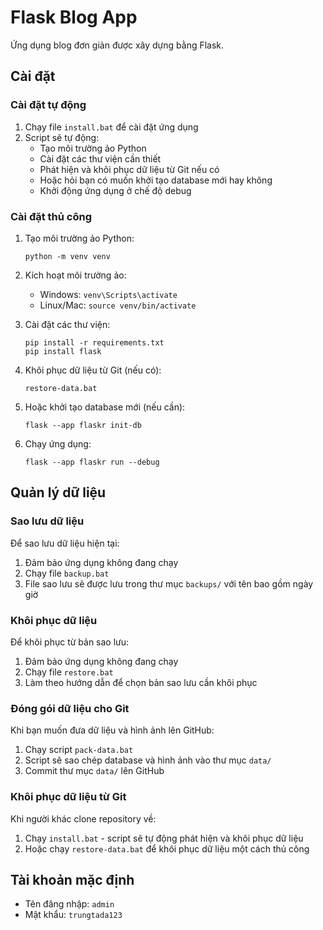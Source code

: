 # Flask Blog App

Ứng dụng blog đơn giản được xây dựng bằng Flask.

## Cài đặt

### Cài đặt tự động

1. Chạy file `install.bat` để cài đặt ứng dụng
2. Script sẽ tự động:
   - Tạo môi trường ảo Python
   - Cài đặt các thư viện cần thiết
   - Phát hiện và khôi phục dữ liệu từ Git nếu có
   - Hoặc hỏi bạn có muốn khởi tạo database mới hay không
   - Khởi động ứng dụng ở chế độ debug

### Cài đặt thủ công

1. Tạo môi trường ảo Python:
   ```
   python -m venv venv
   ```

2. Kích hoạt môi trường ảo:
   - Windows: `venv\Scripts\activate`
   - Linux/Mac: `source venv/bin/activate`

3. Cài đặt các thư viện:
   ```
   pip install -r requirements.txt
   pip install flask
   ```

4. Khôi phục dữ liệu từ Git (nếu có):
   ```
   restore-data.bat
   ```
   
5. Hoặc khởi tạo database mới (nếu cần):
   ```
   flask --app flaskr init-db
   ```

6. Chạy ứng dụng:
   ```
   flask --app flaskr run --debug
   ```

## Quản lý dữ liệu

### Sao lưu dữ liệu

Để sao lưu dữ liệu hiện tại:

1. Đảm bảo ứng dụng không đang chạy
2. Chạy file `backup.bat`
3. File sao lưu sẽ được lưu trong thư mục `backups/` với tên bao gồm ngày giờ

### Khôi phục dữ liệu

Để khôi phục từ bản sao lưu:

1. Đảm bảo ứng dụng không đang chạy
2. Chạy file `restore.bat`
3. Làm theo hướng dẫn để chọn bản sao lưu cần khôi phục

### Đóng gói dữ liệu cho Git

Khi bạn muốn đưa dữ liệu và hình ảnh lên GitHub:

1. Chạy script `pack-data.bat`
2. Script sẽ sao chép database và hình ảnh vào thư mục `data/`
3. Commit thư mục `data/` lên GitHub

### Khôi phục dữ liệu từ Git

Khi người khác clone repository về:

1. Chạy `install.bat` - script sẽ tự động phát hiện và khôi phục dữ liệu
2. Hoặc chạy `restore-data.bat` để khôi phục dữ liệu một cách thủ công

## Tài khoản mặc định

- Tên đăng nhập: `admin`
- Mật khẩu: `trungtada123`
